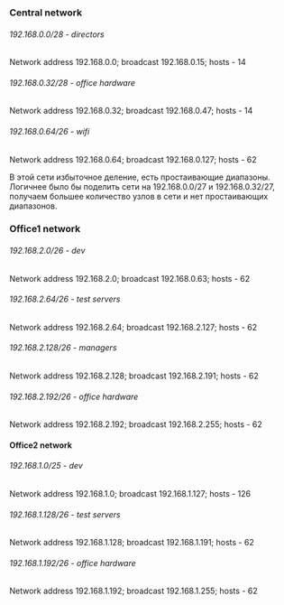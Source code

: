 ### Central network

###### 192.168.0.0/28 - directors

Network address 192.168.0.0; broadcast 192.168.0.15; hosts - 14

###### 192.168.0.32/28 - office hardware

Network address 192.168.0.32; broadcast 192.168.0.47; hosts - 14

###### 192.168.0.64/26 - wifi

Network address 192.168.0.64; broadcast 192.168.0.127; hosts - 62

В этой сети избыточное деление, есть простаивающие диапазоны. Логичнее было бы поделить сети на 192.168.0.0/27 и 192.168.0.32/27, получаем большее количество узлов в сети и нет простаивающих диапазонов.

### Office1 network

###### 192.168.2.0/26 - dev

Network address 192.168.2.0; broadcast 192.168.0.63; hosts - 62

###### 192.168.2.64/26 - test servers

Network address 192.168.2.64; broadcast 192.168.2.127; hosts - 62

###### 192.168.2.128/26 - managers

Network address 192.168.2.128; broadcast 192.168.2.191; hosts - 62

###### 192.168.2.192/26 - office hardware

Network address 192.168.2.192; broadcast 192.168.2.255; hosts - 62

#### Office2 network

###### 192.168.1.0/25 - dev

Network address 192.168.1.0; broadcast 192.168.1.127; hosts - 126

###### 192.168.1.128/26 - test servers

Network address 192.168.1.128; broadcast 192.168.1.191; hosts - 62

###### 192.168.1.192/26 - office hardware

Network address 192.168.1.192; broadcast 192.168.1.255; hosts - 62
